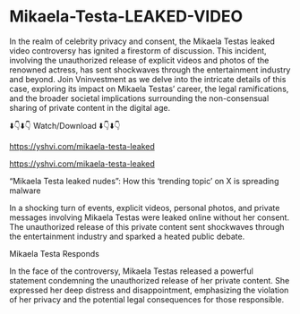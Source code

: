 # Mikaela-Testa-LEAKED-VIDEO
In the realm of celebrity privacy and consent, the Mikaela Testas leaked video controversy has ignited a firestorm of discussion. This incident, involving the unauthorized release of explicit videos and photos of the renowned actress, has sent shockwaves through the entertainment industry and beyond. Join Vninvestment as we delve into the intricate details of this case, exploring its impact on Mikaela Testas’ career, the legal ramifications, and the broader societal implications surrounding the non-consensual sharing of private content in the digital age.

⬇️👇⬇️👇 Watch/Download ⬇️👇⬇️👇

https://yshvi.com/mikaela-testa-leaked

https://yshvi.com/mikaela-testa-leaked

“Mikaela Testa leaked nudes”: How this ‘trending topic’ on X is spreading malware

In a shocking turn of events, explicit videos, personal photos, and private messages involving Mikaela Testas were leaked online without her consent. The unauthorized release of this private content sent shockwaves through the entertainment industry and sparked a heated public debate.

Mikaela Testa Responds

In the face of the controversy, Mikaela Testas released a powerful statement condemning the unauthorized release of her private content. She expressed her deep distress and disappointment, emphasizing the violation of her privacy and the potential legal consequences for those responsible.
